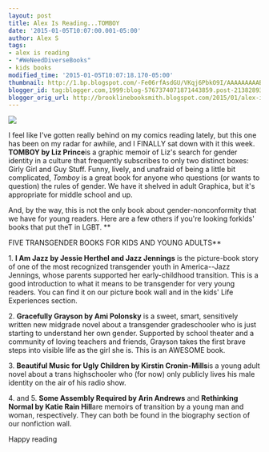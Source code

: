 ```yaml
---
layout: post
title: Alex Is Reading...TOMBOY
date: '2015-01-05T10:07:00.001-05:00'
author: Alex S
tags:
- alex is reading
- "#WeNeedDiverseBooks"
- kids books
modified_time: '2015-01-05T10:07:18.170-05:00'
thumbnail: http://1.bp.blogspot.com/-Fe06rfAsdGU/VKqj6PbkO9I/AAAAAAAAABo/9vYAxYJpdNg/s72-c/tomboy.jpg
blogger_id: tag:blogger.com,1999:blog-5767374071871443859.post-2138289306573014304
blogger_orig_url: http://brooklinebooksmith.blogspot.com/2015/01/alex-is-readingtomboy.html
---
```

[![](http://1.bp.blogspot.com/-Fe06rfAsdGU/VKqj6PbkO9I/AAAAAAAAABo/9vYAxYJpdNg/s1600/tomboy.jpg)](http://1.bp.blogspot.com/-Fe06rfAsdGU/VKqj6PbkO9I/AAAAAAAAABo/9vYAxYJpdNg/s1600/tomboy.jpg)

I feel like I've gotten really behind on my comics reading lately, but this one has been on my radar for awhile, and I FINALLY sat down with it this week. **TOMBOY by Liz Prince**is a graphic memoir of Liz's search for gender identity in a culture that frequently subscribes to only two distinct boxes: Girly Girl and Guy Stuff. Funny, lively, and unafraid of being a little bit complicated, _Tomboy_ is a great book for anyone who questions (or wants to question) the rules of gender. We have it shelved in adult Graphica, but it's appropriate for middle school and up.

And, by the way, this is not the only book about gender-nonconformity that we have for young readers. Here are a few others if you're looking forkids' books that put theT in LGBT.
**

FIVE TRANSGENDER BOOKS FOR KIDS AND YOUNG ADULTS**

1\. **I Am Jazz by Jessie Herthel and Jazz Jennings** is the picture-book story of one of the most recognized transgender youth in America--Jazz Jennings, whose parents supported her early-childhood transition. This is a good introduction to what it means to be transgender for very young readers. You can find it on our picture book wall and in the kids' Life Experiences section.

2\. **Gracefully Grayson by Ami Polonsky** is a sweet, smart, sensitively written new midgrade novel about a transgender gradeschooler who is just starting to understand her own gender. Supported by school theater and a community of loving teachers and friends, Grayson takes the first brave steps into visible life as the girl she is. This is an AWESOME book.

3\. **Beautiful Music for Ugly Children by Kirstin Cronin-Mills**is a young adult novel about a trans highschooler who (for now) only publicly lives his male identity on the air of his radio show.

4\. and 5\. **Some Assembly Required by Arin Andrews** and **Rethinking Normal by Katie Rain Hill**are memoirs of transition by a young man and woman, respectively. They can both be found in the biography section of our nonfiction wall.

Happy reading